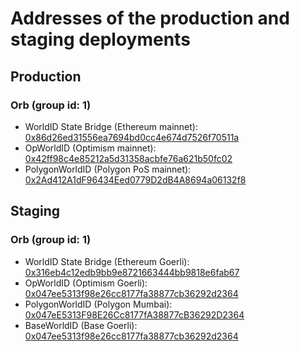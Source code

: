 # Addresses of the production and staging deployments

## Production

### Orb (group id: 1)

- WorldID State Bridge (Ethereum mainnet):
  [0x86d26ed31556ea7694bd0cc4e674d7526f70511a](https://etherscan.io/address/0x86d26ed31556ea7694bd0cc4e674d7526f70511a#code)
- OpWorldID (Optimism mainnet):
  [0x42ff98c4e85212a5d31358acbfe76a621b50fc02](https://optimistic.etherscan.io/address/0x42ff98c4e85212a5d31358acbfe76a621b50fc02#code)
- PolygonWorldID (Polygon PoS mainnet):
  [0x2Ad412A1dF96434Eed0779D2dB4A8694a06132f8](https://polygonscan.com/address/0x2Ad412A1dF96434Eed0779D2dB4A8694a06132f8#code)

## Staging

### Orb (group id: 1)

- WorldID State Bridge (Ethereum Goerli):
  [0x316eb4c12edb9bb9e8721663444bb9818e6fab67](https://goerli.etherscan.io/address/0x316eb4c12edb9bb9e8721663444bb9818e6fab67#code)
- OpWorldID (Optimism Goerli):
  [0x047ee5313f98e26cc8177fa38877cb36292d2364](https://goerli-optimism.etherscan.io/address/0x047ee5313f98e26cc8177fa38877cb36292d2364#code)
- PolygonWorldID (Polygon Mumbai):
  [0x047eE5313F98E26Cc8177fA38877cB36292D2364](https://mumbai.polygonscan.com/address/0x047eE5313F98E26Cc8177fA38877cB36292D2364#code)
- BaseWorldID (Base Goerli): [0x047ee5313f98e26cc8177fa38877cb36292d2364](https://goerli.basescan.org/address/0x047ee5313f98e26cc8177fa38877cb36292d2364#code)
